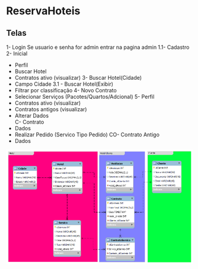 # ReservaHoteis
## Telas
1- Login
  Se usuario e senha for admin entrar na pagina admin
1.1- Cadastro
2- Inicial
  - Perfil
  - Buscar Hotel
  - Contratos ativo (visualizar)
3- Buscar Hotel(Cidade)
  - Campo Cidade
3.1 - Buscar Hotel(Exibir)
  - Filtrar por classificação
4- Novo Contrato
  - Selecionar Serviços (Pacotes/Quartos/Adcional)
5- Perfil
  - Contratos ativo (visualizar)
  - Contratos antigos (visualizar)
  - Alterar Dados
\
C- Contrato
  - Dados
  - Realizar Pedido (Servico Tipo Pedido)
CO- Contrato Antigo
  - Dados

![alt text](https://github.com/JoaoSecate/ReservaHoteis/blob/master/DB/ReservaHoteis_DB_Model.png)
